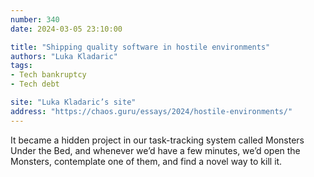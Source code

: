 ```yaml
---
number: 340
date: 2024-03-05 23:10:00

title: "Shipping quality software in hostile environments"
authors: "Luka Kladaric"
tags:
- Tech bankruptcy
- Tech debt

site: "Luka Kladaric’s site"
address: "https://chaos.guru/essays/2024/hostile-environments/"
---
```


It became a hidden project in our task-tracking system called Monsters Under the Bed, and whenever we’d have a few minutes, we’d open the Monsters, contemplate one of them, and find a novel way to kill it.